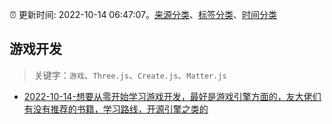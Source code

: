 :alarm_clock: 更新时间: 2022-10-14 06:47:07。[来源分类](../README.md)、[标签分类](../TAGS.md)、[时间分类](../TIMELINE.md)

## 游戏开发


> 关键字：`游戏`、`Three.js`、`Create.js`、`Matter.js`



- [2022-10-14-想要从零开始学习游戏开发，最好是游戏引擎方面的，友大佬们有没有推荐的书籍，学习路线，开源引擎之类的](https://www.v2ex.com/t/886907) 